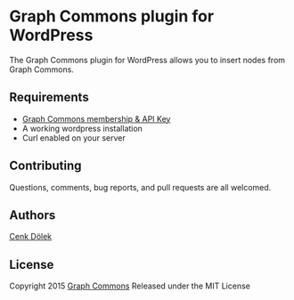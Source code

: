 # Graph Commons plugin for WordPress

The Graph Commons plugin for WordPress allows you to insert nodes from Graph Commons.

Requirements
--------

* [Graph Commons membership & API Key](http://graphcommons.github.io/api-v1/)
* A working wordpress installation
* Curl enabled on your server

Contributing
------------

Questions, comments, bug reports, and pull requests are all welcomed.

Authors
-------

[Cenk Dölek](mailto:cdolek@gmail.com)

License
-------

Copyright 2015 [Graph Commons](https://graphcommons.com)
Released under the MIT License
